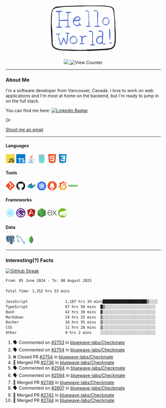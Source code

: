 <div align="center">
    <img src="./img/hello_world.webp" height="200px" width="">
    <div>
        <a href="https://www.linkedin.com/in/ajhollid">
            <img src="https://img.shields.io/badge/LinkedIn-blue"/>
        </a>
        <img src="https://komarev.com/ghpvc/?username=ajhollid&color=yellow" alt="View Counter">
    </div>
</div>

---

### About Me

I'm a software developer from Vancouver, Canada. I love to work on web applications and I'm most at home on the backend, but I'm ready to jump in on the full stack.

You can find me here: [![Linkedin Badge](https://img.shields.io/badge/-ajhollid-blue?style=flat&logo=Linkedin&logoColor=white)](https://www.linkedin.com/in/ajhollid)

Or

[Shoot me an email](mailto:ajhollid@gmail.com)

---

#### Languages

<div>
    <img src="./img/devicons/javascript-original.svg" width=30 height=30 alt="JavaScript">
    <img src="/img/devicons/typescript-original.svg" width=30 height=30 alt="TypeScript">
    <img src="./img/devicons/java-original.svg" width=30 height=30 alt="Java">
    <img src="./img/devicons/go-original.svg" width=30 height=30 alt="Golang">
    <img src="./img/devicons/html5-original.svg" width=30 height=30 alt="HTML 5">
    <img src="./img/devicons/css3-original.svg" width=30 height=30 alt="CSS 3">
</div>

#### Tools

<div>
    <img src="./img/devicons/git-original.svg" width=30 height=30 alt="Git">
    <img src="./img/devicons/github-original.svg" width=30 height=30 alt="Github">
    <img src="./img/devicons/docker-original.svg" width=30 
    height=30 alt="Docker">
    <img src="./img/devicons/kubernetes-original.svg" width=30 height=30 alt="K8">
    <img src="./img/devicons/prometheus-original.svg" width=30 height=30 alt="Prometheus">
    <img src="./img/devicons/grafana-original.svg" width=30 height=30 alt="Grafana">
    <img src="./img/devicons/nginx-original.svg" width=30 height=30 alt="Nginx">
</div>

#### Frameworks

<div>
    <img src="./img/devicons/react-original.svg" width=30 height=30 alt="React">
    <img src="./img/devicons/gatsby-original.svg" width=30 height=30 alt="Gatsby">
    <img src="./img/devicons/angularjs-original.svg" width=30 height=30 alt="AngularJS">
    <img src="./img/devicons/nodejs-original.svg" width=30 height=30 alt="NodeJS">
    <img src="./img/devicons/express-original.svg" width=30 height=30 alt="Express">
    <img src="./img/devicons/spring-original.svg" width=30 height=30 alt="Spring">
</div>

#### Data

<div>
    <img src="./img/devicons/postgresql-original.svg" width=30 height=30 alt="Postgresql">
    <img src="./img/devicons/mysql-original.svg" width=30 height=30 alt="Mysql">
    <img src="./img/devicons/mongodb-original.svg" width=30 height=30 alt="MongoDB">
</div>

---

### Interesting(?) Facts

[![GitHub Streak](http://github-readme-streak-stats.herokuapp.com?user=ajhollid)](https://git.io/streak-stats)

 <!--START_SECTION:waka-->

```txt
From: 05 June 2024 - To: 08 August 2025

Total Time: 1,352 hrs 53 mins

JavaScript                 1,107 hrs 34 mins████████████████████▒░░░░   81.32 %
TypeScript                 67 hrs 58 mins  █▒░░░░░░░░░░░░░░░░░░░░░░░   04.99 %
Bash                       42 hrs 38 mins  ▓░░░░░░░░░░░░░░░░░░░░░░░░   03.13 %
Markdown                   24 hrs 25 mins  ▒░░░░░░░░░░░░░░░░░░░░░░░░   01.79 %
Docker                     16 hrs 55 mins  ▒░░░░░░░░░░░░░░░░░░░░░░░░   01.24 %
CSS                        11 hrs 28 mins  ▒░░░░░░░░░░░░░░░░░░░░░░░░   00.84 %
Other                      9 hrs 2 mins    ░░░░░░░░░░░░░░░░░░░░░░░░░   00.66 %
```

<!--END_SECTION:waka-->


<!--START_SECTION:activity-->
1. 🗣 Commented on [#2753](https://github.com/bluewave-labs/Checkmate/issues/2753#issuecomment-3172885085) in [bluewave-labs/Checkmate](https://github.com/bluewave-labs/Checkmate)
2. 🗣 Commented on [#2754](https://github.com/bluewave-labs/Checkmate/pull/2754#issuecomment-3169438553) in [bluewave-labs/Checkmate](https://github.com/bluewave-labs/Checkmate)
3. ❌ Closed PR [#2754](https://github.com/bluewave-labs/Checkmate/pull/2754) in [bluewave-labs/Checkmate](https://github.com/bluewave-labs/Checkmate)
4. 🎉 Merged PR [#2736](https://github.com/bluewave-labs/Checkmate/pull/2736) in [bluewave-labs/Checkmate](https://github.com/bluewave-labs/Checkmate)
5. 🗣 Commented on [#2594](https://github.com/bluewave-labs/Checkmate/issues/2594#issuecomment-3168718226) in [bluewave-labs/Checkmate](https://github.com/bluewave-labs/Checkmate)
6. 🗣 Commented on [#2594](https://github.com/bluewave-labs/Checkmate/issues/2594#issuecomment-3168702000) in [bluewave-labs/Checkmate](https://github.com/bluewave-labs/Checkmate)
7. 🎉 Merged PR [#2749](https://github.com/bluewave-labs/Checkmate/pull/2749) in [bluewave-labs/Checkmate](https://github.com/bluewave-labs/Checkmate)
8. 🗣 Commented on [#2607](https://github.com/bluewave-labs/Checkmate/issues/2607#issuecomment-3164927579) in [bluewave-labs/Checkmate](https://github.com/bluewave-labs/Checkmate)
9. 🎉 Merged PR [#2742](https://github.com/bluewave-labs/Checkmate/pull/2742) in [bluewave-labs/Checkmate](https://github.com/bluewave-labs/Checkmate)
10. 🎉 Merged PR [#2744](https://github.com/bluewave-labs/Checkmate/pull/2744) in [bluewave-labs/Checkmate](https://github.com/bluewave-labs/Checkmate)
<!--END_SECTION:activity-->
